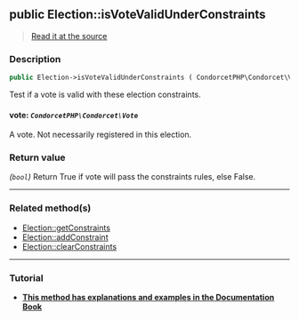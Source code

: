 ## public Election::isVoteValidUnderConstraints

> [Read it at the source](https://github.com/julien-boudry/Condorcet/blob/master/src/Election.php#L416)

### Description    

```php
public Election->isVoteValidUnderConstraints ( CondorcetPHP\Condorcet\Vote $vote ): bool
```

Test if a vote is valid with these election constraints.
    

#### **vote:** *`CondorcetPHP\Condorcet\Vote`*   
A vote. Not necessarily registered in this election.    


### Return value   

*(`bool`)* Return True if vote will pass the constraints rules, else False.


---------------------------------------

### Related method(s)      

* [Election::getConstraints](/Docs/api-reference/Election%20Class/Election--getConstraints.md)    
* [Election::addConstraint](/Docs/api-reference/Election%20Class/Election--addConstraint.md)    
* [Election::clearConstraints](/Docs/api-reference/Election%20Class/Election--clearConstraints.md)    

---------------------------------------

### Tutorial

* **[This method has explanations and examples in the Documentation Book](https://www.condorcet.io/3.AsPhpLibrary/5.Votes/4.VoteConstraints)**    
